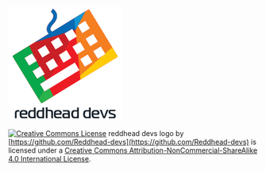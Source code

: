 ![reddhead devs logo](https://github.com/Reddhead-devs/Assets/blob/master/logo.png)

[![Creative Commons License](https://i.creativecommons.org/l/by-nc-sa/4.0/88x31.png)](http://creativecommons.org/licenses/by-nc-sa/4.0/)
reddhead devs logo by [https://github.com/Reddhead-devs](https://github.com/Reddhead-devs) is licensed under a [Creative Commons Attribution-NonCommercial-ShareAlike 4.0 International License](http://creativecommons.org/licenses/by-nc-sa/4.0/).
